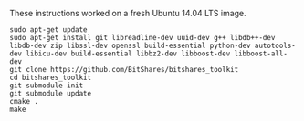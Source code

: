 These instructions worked on a fresh Ubuntu 14.04 LTS image.

    sudo apt-get update
    sudo apt-get install git libreadline-dev uuid-dev g++ libdb++-dev libdb-dev zip libssl-dev openssl build-essential python-dev autotools-dev libicu-dev build-essential libbz2-dev libboost-dev libboost-all-dev
    git clone https://github.com/BitShares/bitshares_toolkit
    cd bitshares_toolkit
    git submodule init
    git submodule update
    cmake .
    make

